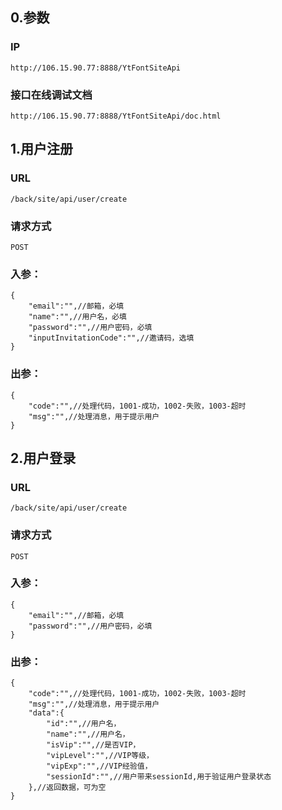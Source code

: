 

## 0.参数
### IP
```
http://106.15.90.77:8888/YtFontSiteApi
```
### 接口在线调试文档
```
http://106.15.90.77:8888/YtFontSiteApi/doc.html
```



## 1.用户注册
### URL
```
/back/site/api/user/create
```

### 请求方式
```
POST
```

### 入参：
```
{
    "email":"",//邮箱，必填
    "name":"",//用户名，必填
    "password":"",//用户密码，必填
    "inputInvitationCode":"",//邀请码，选填
}
```


### 出参：
```
{
    "code":"",//处理代码，1001-成功，1002-失败，1003-超时
    "msg":"",//处理消息，用于提示用户
}
```


## 2.用户登录
### URL
```
/back/site/api/user/create
```

### 请求方式
```
POST
```

### 入参：
```
{
    "email":"",//邮箱，必填
    "password":"",//用户密码，必填
}
```


### 出参：
```
{
    "code":"",//处理代码，1001-成功，1002-失败，1003-超时
    "msg":"",//处理消息，用于提示用户
    "data":{
        "id":"",//用户名，
        "name":"",//用户名，
        "isVip":"",//是否VIP，
        "vipLevel":"",//VIP等级，
        "vipExp":"",//VIP经验值，
        "sessionId":"",//用户带来sessionId,用于验证用户登录状态
    },//返回数据，可为空
}
```
